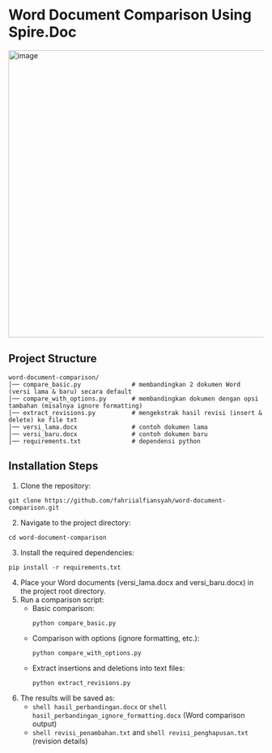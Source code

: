 # Word Document Comparison Using Spire.Doc

<img width="1682" height="567" alt="image" src="https://github.com/user-attachments/assets/8c31e3cc-7844-4c93-b74b-98628aa8c604" />

## Project Structure
```
word-document-comparison/
│── compare_basic.py              # membandingkan 2 dokumen Word (versi lama & baru) secara default
│── compare_with_options.py       # membandingkan dokumen dengan opsi tambahan (misalnya ignore formatting)
│── extract_revisions.py          # mengekstrak hasil revisi (insert & delete) ke file txt
│── versi_lama.docx               # contoh dokumen lama
│── versi_baru.docx               # contoh dokumen baru
│── requirements.txt              # dependensi python
```

## Installation Steps
1. Clone the repository:
```shell
git clone https://github.com/fahriialfiansyah/word-document-comparison.git
```
2. Navigate to the project directory:
```shell
cd word-document-comparison
```
3. Install the required dependencies:
```shell
pip install -r requirements.txt
```
4. Place your Word documents (versi_lama.docx and versi_baru.docx) in the project root directory.
5. Run a comparison script:
    - Basic comparison:
      ```shell
      python compare_basic.py
      ```
    - Comparison with options (ignore formatting, etc.):
      ```shell
      python compare_with_options.py
      ```
    - Extract insertions and deletions into text files:
      ```shell
      python extract_revisions.py
      ```
6. The results will be saved as:
   - ```shell hasil_perbandingan.docx``` or ```shell hasil_perbandingan_ignore_formatting.docx``` (Word comparison output)
   - ```shell revisi_penambahan.txt``` and ```shell revisi_penghapusan.txt``` (revision details)
